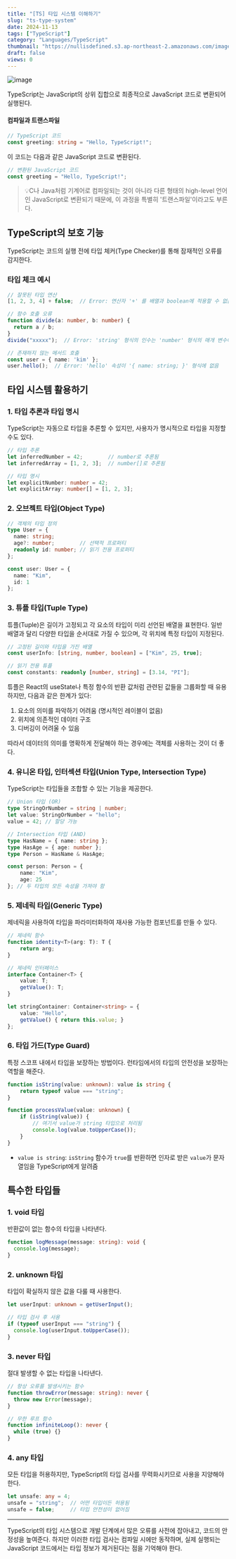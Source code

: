 ```yaml
---
title: "[TS] 타입 시스템 이해하기"
slug: "ts-type-system"
date: 2024-11-13
tags: ["TypeScript"]
category: "Languages/TypeScript"
thumbnail: "https://nullisdefined.s3.ap-northeast-2.amazonaws.com/images/bdb3fceafe9378092615c3f6ddf659a2.png"
draft: false
views: 0
---
```

![image](https://nullisdefined.s3.ap-northeast-2.amazonaws.com/images/bdb3fceafe9378092615c3f6ddf659a2.png)

TypeScript는 JavaScript의 상위 집합으로 최종적으로 JavaScript 코드로 변환되어 실행된다.

#### 컴파일과 트랜스파일
```ts
// TypeScript 코드
const greeting: string = "Hello, TypeScript!";
```
이 코드는 다음과 같은 JavaScript 코드로 변환된다.
```js
// 변환된 JavaScript 코드
const greeting = "Hello, TypeScript!";
```
> 💡C나 Java처럼 기계어로 컴파일되는 것이 아니라 다른 형태의 high-level 언어인 JavaScript로 변환되기 때문에, 이 과정을 특별히 '트랜스파일'이라고도 부른다.

## TypeScript의 보호 기능
TypeScript는 코드의 실행 전에 타입 체커(Type Checker)를 통해 잠재적인 오류를 감지한다.
###  타입 체크 예시
```ts
// 잘못된 타입 연산
[1, 2, 3, 4] + false;  // Error: 연산자 '+' 를 배열과 boolean에 적용할 수 없음.

// 함수 호출 오류
function divide(a: number, b: number) {
  return a / b;
}
divide("xxxxx");  // Error: 'string' 형식의 인수는 'number' 형식의 매개 변수에 할당될 수 없음.

// 존재하지 않는 메서드 호출
const user = { name: 'kim' };
user.hello();  // Error: 'hello' 속성이 '{ name: string; }' 형식에 없음
```

## 타입 시스템 활용하기
### 1. 타입 추론과 타입 명시
TypeScript는 자동으로 타입을 추론할 수 있지만, 사용자가 명시적으로 타입을 지정할 수도 있다.
```ts
// 타입 추론
let inferredNumber = 42;        // number로 추론됨
let inferredArray = [1, 2, 3];  // number[]로 추론됨

// 타입 명시
let explicitNumber: number = 42;
let explicitArray: number[] = [1, 2, 3];
```
### 2. 오브젝트 타입(Object Type)
```ts
// 객체의 타입 정의
type User = {
  name: string;
  age?: number;        // 선택적 프로퍼티
  readonly id: number; // 읽기 전용 프로퍼티
};

const user: User = {
  name: "Kim",
  id: 1
};
```

### 3. 튜플 타입(Tuple Type)
튜플(Tuple)은 길이가 고정되고 각 요소의 타입이 미리 선언된 배열을 표현한다. 일반 배열과 달리 다양한 타입을 순서대로 가질 수 있으며, 각 위치에 특정 타입이 지정된다.
```ts
// 고정된 길이와 타입을 가진 배열
const userInfo: [string, number, boolean] = ["Kim", 25, true];

// 읽기 전용 튜플
const constants: readonly [number, string] = [3.14, "PI"];
```

튜플은 React의 useState나 특정 함수의 반환 값처럼 관련된 값들을 그룹화할 때 유용하지만, 다음과 같은 한계가 있다:

1. 요소의 의미를 파악하기 어려움 (명시적인 레이블이 없음)
2. 위치에 의존적인 데이터 구조
3. 디버깅이 어려울 수 있음

따라서 데이터의 의미를 명확하게 전달해야 하는 경우에는 객체를 사용하는 것이 더 좋다.

### 4. 유니온 타입, 인터섹션 타입(Union Type, Intersection Type)
TypeScript는 타입들을 조합할 수 있는 기능을 제공한다.
```ts
// Union 타입 (OR)
type StringOrNumber = string | number;
let value: StringOrNumber = "hello";
value = 42; // 할당 가능

// Intersection 타입 (AND)
type HasName = { name: string };
type HasAge = { age: number };
type Person = HasName & HasAge;

const person: Person = {
    name: "Kim",
    age: 25
}; // 두 타입의 모든 속성을 가져야 함
```

### 5. 제네릭 타입(Generic Type)
제네릭을 사용하여 타입을 파라미터화하여 재사용 가능한 컴포넌트를 만들 수 있다.
```ts
// 제네릭 함수
function identity<T>(arg: T): T {
    return arg;
}

// 제네릭 인터페이스
interface Container<T> {
    value: T;
    getValue(): T;
}

let stringContainer: Container<string> = {
    value: "Hello",
    getValue() { return this.value; }
};
```

### 6. 타입 가드(Type Guard)
특정 스코프 내에서 타입을 보장하는 방법이다. 런타임에서의 타입의 안전성을 보장하는 역할을 해준다.
```ts
function isString(value: unknown): value is string {
    return typeof value === "string";
}

function processValue(value: unknown) {
    if (isString(value)) {
        // 여기서 value가 string 타입으로 처리됨
        console.log(value.toUpperCase());
    }
}
```
- `value is string`: `isString` 함수가 `true`를 반환하면 인자로 받은 `value`가 문자열임을 TypeScript에게 알려줌
## 특수한 타입들
### 1. void 타입
반환값이 없는 함수의 타입을 나타낸다.
```ts
function logMessage(message: string): void {
  console.log(message);
}
```

### 2. unknown 타입
타입이 확실하지 않은 값을 다룰 때 사용한다.
```ts
let userInput: unknown = getUserInput();

// 타입 검사 후 사용
if (typeof userInput === "string") {
  console.log(userInput.toUpperCase());
}
```

### 3. never 타입
절대 발생할 수 없는 타입을 나타낸다.
```ts
// 항상 오류를 발생시키는 함수
function throwError(message: string): never {
  throw new Error(message);
}

// 무한 루프 함수
function infiniteLoop(): never {
  while (true) {}
}
```


### 4. any 타입
모든 타입을 허용하지만, TypeScript의 타입 검사를 무력화시키므로 사용을 지양해야 한다.
```ts
let unsafe: any = 4;
unsafe = "string";  // 어떤 타입이든 허용됨
unsafe = false;     // 타입 안전성이 없어짐
```

---
TypeScript의 타입 시스템으로 개발 단계에서 많은 오류를 사전에 잡아내고, 코드의 안정성을 높여준다. 하지만 이러한 타입 검사는 컴파일 시에만 동작하며, 실제 실행되는 JavaScript 코드에서는 타입 정보가 제거된다는 점을 기억해야 한다.